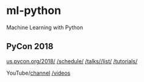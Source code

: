 # ml-python
Machine Learning with Python


## PyCon 2018
[us.pycon.org/2018/](https://us.pycon.org/2018/)
[/schedule/](https://us.pycon.org/2018/schedule/)
[/talks/](https://us.pycon.org/2018/schedule/talks/)[/list/](https://us.pycon.org/2018/schedule/talks/list/)
[/tutorials/](https://us.pycon.org/2018/schedule/tutorials/)

YouTube/[channel](https://www.youtube.com/channel/UCsX05-2sVSH7Nx3zuk3NYuQ)
[/videos](https://www.youtube.com/channel/UCsX05-2sVSH7Nx3zuk3NYuQ/videos)

